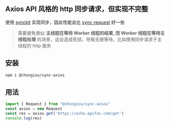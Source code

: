 ## Axios API 风格的 http 同步请求，但实现不完整  
使用 [synckit](https://github.com/un-ts/synckit) 实现同步，因此性能会比 [sync-request](https://github.com/ForbesLindesay/sync-request) 好一些
> 需要避免类似 **主线程在等待 Worker 线程的结果, 而 Worker 线程在等待主线程处理** 的场景，这会造成死锁，导致无限等待。比如使用同步请求于主线程的 http 服务

## 安装
```sh
npm i @chongiou/sync-axios
```

## 用法
```ts
import { Request } from "@chongiou/sync-axios"
const axios = new Request
const res = axios.get('https://echo.apifox.com/get')
console.log(res)
```
